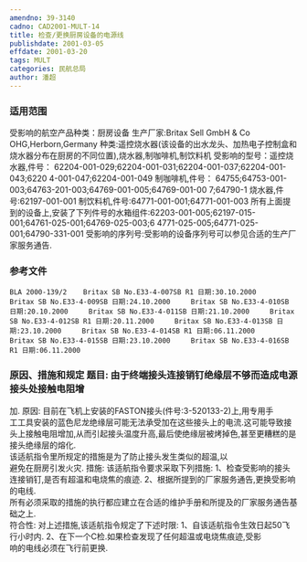 ```yaml
---
amendno: 39-3140  
cadno: CAD2001-MULT-14  
title: 检查/更换厨房设备的电源线  
publishdate: 2001-03-05  
effdate: 2001-03-20  
tags: MULT  
categories: 民航总局  
author: 潘超  
---
```

  
### 适用范围  
受影响的航空产品种类：厨房设备
生产厂家:Britax Sell GmbH & Co OHG,Herborn,Germany
种类:遥控烧水器(该设备的出水龙头、加热电子控制盒和烧水器分布在厨房的不同位置),烧水器,制咖啡机,制饮料机
受影响的型号：遥控烧水器,件号： 62204-001-029;62204-001-031;62204-001-037;62204-001-043;6220 4-001-047;62204-001-049
制咖啡机,件号： 64755;64753-001-003;64763-201-003;64769-001-005;64769-001-00 7;64790-1
烧水器,件号:62197-001-001
制饮料机,件号:64771-001-001;64771-001-003
所有上面提到的设备上,安装了下列件号的水箱组件:62203-001-005;62197-015-001;64761-025-001;64769-025-003;6 4771-025-005;64771-025-001;64790-331-001
受影响的序列号:受影响的设备序列号可以参见合适的生产厂家服务通告.  
  
<!--more-->  
### 参考文件  
      
    BLA 2000-139/2    Britax SB No.E33-4-007SB R1 日期:30.10.2000     Britax SB No.E33-4-009SB 日期:24.10.2000     Britax SB No.E33-4-010SB 日期:20.10.2000     Britax SB No.E33-4-011SB 日期:21.10.2000     Britax SB No.E33-4-012SB R1 日期:20.11.2000     Britax SB No.E33-4-013SB 日期:23.10.2000     Britax SB No.E33-4-014SB R1 日期:06.11.2000     Britax SB No.E33-4-015SB 日期:23.10.2000     Britax SB No.E33-4-016SB R1 日期:06.11.2000            
  
### 原因、措施和规定 题目:     由于终端接头连接销钉绝缘层不够而造成电源接头处接触电阻增  
加.     原因:    目前在飞机上安装的FASTON接头(件号:3-520133-2)上,用专用手  
工工具安装的蓝色尼龙绝缘层可能无法承受加在这些接头上的电流.这可能导致接头上接触电阻增加,从而引起接头温度升高,最后使绝缘层被烤掉色,甚至更糟糕的是接头绝缘层的熔化.  
    该适航指令里所规定的措施是为了防止接头发生类似的超温,以  
避免在厨房引发火灾.     措施:    该适航指令要求采取下列措施:     1、检查受影响的接头连接销钉,是否有超温和电烧焦的痕迹. 2、根据所提到的厂家服务通告,更换受影响的电线.  
所有必须采取的措施的执行都应建立在合适的维护手册和所提及的厂家服务通告基础之上.  
    符合性: 对上述措施,该适航指令规定了下述时限: 1、自该适航指令生效日起50飞行小时内.        2、在下一个C检.如果检查发现了任何超温或电烧焦痕迹,受影  
响的电线必须在飞行前更换.  
      

